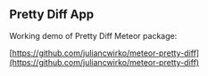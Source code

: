 ## Pretty Diff App

Working demo of Pretty Diff Meteor package:

[https://github.com/juliancwirko/meteor-pretty-diff](https://github.com/juliancwirko/meteor-pretty-diff)

